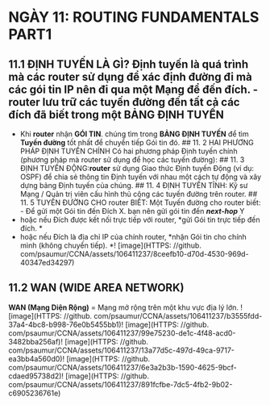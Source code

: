 # NGÀY 11: ROUTING FUNDAMENTALS PART1

## 11.1 ĐỊNH TUYẾN LÀ GÌ? Định tuyến là quá trình mà các router sử dụng để xác định đường đi mà các gói tin IP nên đi qua một Mạng để đến đích. - **router** lưu trữ các tuyến đường đến tất cả các đích đã biết trong một **BẢNG ĐỊNH TUYẾN**

- Khi **router** nhận **GÓI TIN**. chúng tìm trong **BẢNG ĐỊNH TUYẾN** để tìm **Tuyến đường** tốt nhất để chuyển tiếp Gói tin đó. ## 11. 2 HAI PHƯƠNG PHÁP ĐỊNH TUYẾN CHÍNH
Có hai phương pháp Định tuyến chính (phương pháp mà router sử dụng để học các tuyến đường): ## 11. 3 ĐỊNH TUYẾN ĐỘNG:**router** sử dụng Giao thức Định tuyến Động (ví dụ: OSPF) để chia sẻ thông tin Định tuyến với nhau một cách tự động và xây dựng bảng Định tuyến của chúng. ## 11. 4 ĐỊNH TUYẾN TĨNH: Kỹ sư Mạng / Quản trị viên cấu hình thủ công các tuyến đường trên router. ## 11. 5 TUYẾN ĐƯỜNG CHO router BIẾT: Một Tuyến đường cho router biết: - Để gửi một Gói tin đến Đích X. bạn nên gửi gói tin đến ***next-hop*** Y
- hoặc nếu Đích được kết nối trực tiếp với router, *gửi Gói tin trực tiếp đến đích. *
- hoặc nếu Đích là địa chỉ IP của chính router, *nhận Gói tin cho chính mình (không chuyển tiếp). *! [image](HTTPS: //github. com/psaumur/CCNA/assets/106411237/8ceefb10-d70d-4530-969d-40347ed34297)
## 11.2 WAN (WIDE AREA NETWORK)

**WAN (Mạng Diện Rộng)** = Mạng mở rộng trên một khu vực địa lý lớn. ! [image](HTTPS: //github. com/psaumur/CCNA/assets/106411237/b3555fdd-37a4-4bc8-b998-76e0b5455bb1)! [image](HTTPS: //github. com/psaumur/CCNA/assets/106411237/99e75230-de1c-4f48-acd0-3482bba256af)! [image](HTTPS: //github. com/psaumur/CCNA/assets/106411237/13a77d5c-497d-49ca-9717-ea3bb4a560d0)! [image](HTTPS: //github. com/psaumur/CCNA/assets/106411237/6e3a2b3b-1590-4625-9bcf-cdaed95738d2)! [image](HTTPS: //github. com/psaumur/CCNA/assets/106411237/891fcfbe-7dc5-4fb2-9b02-c6905236761e)
